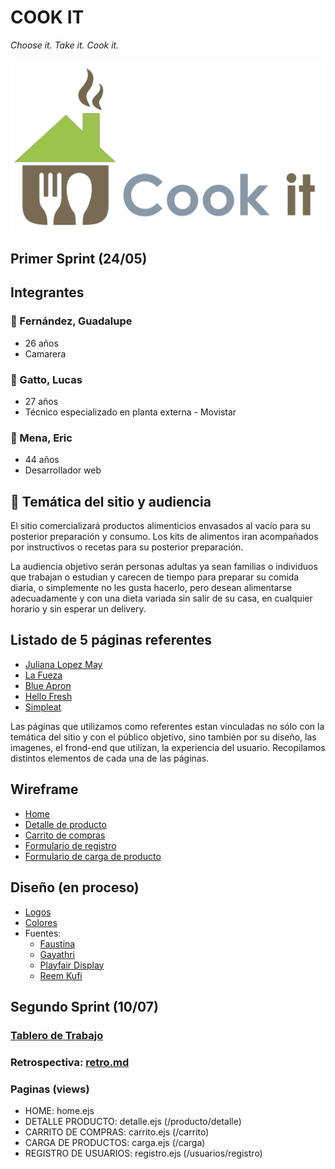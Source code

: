 # COOK IT 
*Choose it. Take it. Cook it.*

![logotipo](/design/logos/casita.png)

## Primer Sprint (24/05)


## Integrantes

### :woman: Fernández, Guadalupe
- 26 años
- Camarera


### :man: Gatto, Lucas
- 27 años
- Técnico especializado en planta externa - Movistar


### :man: Mena, Eric
- 44 años
- Desarrollador web



## :speech_balloon: Temática del sitio y audiencia

El sitio comercializará productos alimenticios envasados al vacío para su posterior preparación y consumo. Los kits de alimentos iran acompañados por instructivos o recetas para su posterior preparación.

La audiencia objetivo serán personas adultas ya sean familias o individuos que trabajan o estudian y carecen de tiempo para preparar su comida diaria, o simplemente no les gusta hacerlo, pero desean alimentarse adecuadamente y con una dieta variada sin salir de su casa, en cualquier horario y sin esperar un delivery.

## Listado de 5 páginas referentes 

- [Juliana Lopez May](https://www.julianalopezmaytienda.com.ar)
- [La Fueza](https://www.lafuerza.com.ar)
- [Blue Apron](https://www.blueapron.com/)
- [Hello Fresh](https://www.hellofresh.com)
- [Simpleat](https://www.simpleat.com.ar/)

Las páginas que utilizamos como referentes estan vinculadas no sólo con la temática del sitio y con el público objetivo, sino también por su diseño, las imagenes, el frond-end que utilizan, la experiencia del usuario. Recopilamos distintos elementos de cada una de las páginas.


## Wireframe

- [Home](https://github.com/lucasgatto92/-grupo_8_CookIt/blob/master/wireframe/home.png)
- [Detalle de producto](https://github.com/lucasgatto92/-grupo_8_CookIt/blob/master/wireframe/detalleProducto.png)
- [Carrito de compras](https://github.com/lucasgatto92/-grupo_8_CookIt/blob/master/wireframe/carritoCompras.png)
- [Formulario de registro](https://github.com/lucasgatto92/-grupo_8_CookIt/blob/master/wireframe/register.png)
- [Formulario de carga de producto](https://github.com/lucasgatto92/-grupo_8_CookIt/blob/master/wireframe/ingresoProductos.png)


## Diseño (en proceso)

- [Logos](https://github.com/lucasgatto92/-grupo_8_CookIt/tree/master/design/logos)
- [Colores](https://github.com/lucasgatto92/-grupo_8_CookIt/tree/master/design/colors)
- Fuentes:
    - [Faustina](https://fonts.google.com/specimen/Faustina?query=faustina&preview.text=Cook+it&preview.text_type=custom)
    - [Gayathri](https://fonts.google.com/specimen/Gayathri?query=gaya&preview.text=Cook+it&preview.text_type=custom)
    - [Playfair Display](https://fonts.google.com/specimen/Playfair+Display?query=playfa&preview.text=Cook+it&preview.text_type=custom)
    - [Reem Kufi](https://fonts.google.com/specimen/Reem+Kufi?query=reem&preview.text=Cook+it&preview.text_type=custom)


## Segundo Sprint (10/07)

### [Tablero de Trabajo](https://trello.com/b/g6PQOvmo/proyecto-integrador)

### Retrospectiva: [retro.md](https://github.com/lucasgatto92/grupo_8_CookIt/blob/master/retro.md)

### Paginas (views)
- HOME: home.ejs
- DETALLE PRODUCTO: detalle.ejs         (/producto/detalle)
- CARRITO DE COMPRAS: carrito.ejs       (/carrito)
- CARGA DE PRODUCTOS: carga.ejs         (/carga)
- REGISTRO DE USUARIOS: registro.ejs    (/usuarios/registro)
